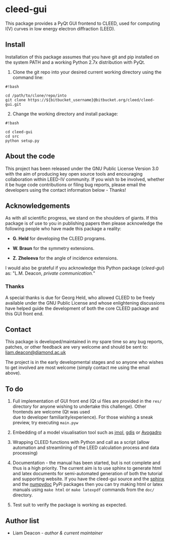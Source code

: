 # cleed-gui #
This package provides a PyQt GUI frontend to CLEED, used for computing I(V) curves in low energy electron diffraction (LEED).

## Install ##

Installation of this package assumes that you have git and pip installed on the system PATH and a working Python 2.7x distribution with PyQt.

1. Clone the git repo into your desired current working directory using the command line:
    

```
#!bash

cd /path/to/clone/repo/into
git clone https://${bitbucket_username}@bitbucket.org/cleed/cleed-gui.git
```


2. Change the working directory and install package:

```
#!bash

cd cleed-gui
cd src
python setup.py 

```


## About the code ##

This project has been released under the GNU Public License Version 3.0 with the aim 
of producing key open source tools and encouraging collaboration within LEED-IV community. 
If you wish to be involved, whether it be huge code contributions or filing bug reports, 
please email the developers using the contact information below - Thanks!

         
## Acknowledgements ##

As with all scientific progress, we stand on the shoulders of giants. If this 
package is of use to you in publishing papers then please acknowledge the 
following people who have made this package a reality:

 - **G. Held** for developing the CLEED programs.

 - **W. Braun** for the symmetry extensions.

 - **Z. Zheleeva** for the angle of incidence extensions.
 
 I would also be grateful if you acknowledge this Python package (*cleed-gui*) as: 
   "L.M. Deacon, *private communication.*"


### Thanks ###

A special thanks is due for Georg Held, who allowed CLEED to be freely available 
under the GNU Public License and whose enlightening discussions 
have helped guide the development of both the core CLEED package and this 
GUI front end.


## Contact ##

This package is developed/maintained in my spare time so any bug reports, patches, 
or other feedback are very welcome and should be sent to: liam.deacon@diamond.ac.uk

The project is in the early developmental stages and so anyone who wishes to get 
involved are most welcome (simply contact me using the email above).

## To do ##

 1. Full implementation of GUI front end (Qt ui files are provided in the ``res/`` directory for anyone 
    wishing to undertake this challenge). Other frontends are welcome (Qt was used  
    due to developer familiarity/experience). For those wishing a sneak preview, try executing
    ``main.pyw``
    
 2. Embedding of a model visualisation tool such as 
    [jmol](http://jmol.sourceforge.net), [gdis](http://gdis.sourceforge.net) or 
    [Avogadro](http://avogadro.cc/wiki/Python_PyQt4)

 3. Wrapping CLEED functions with Python and call as a script (allow automation 
    and streamlining of the LEED calculation process and data processing)
    
 4. Documentation - the manual has been started, but is not complete and thus is a 
    high priority. The current aim is to use sphinx to generate html and latex documents
    for semi-automated generation of both the tutorial and supporting website. If
    you have the cleed-gui source and the [sphinx](https://pypi.python.org/pypi/Sphinx)
    and the [numpydoc](https://pypi.python.org/pypi/numpydoc) PyPi packages then you 
    can try making html or latex manuals using ``make html`` or ``make latexpdf`` commands 
    from the ``doc/`` directory.

 5. Test suit to verify the package is working as expected.

## Author list ##

  - Liam Deacon - *author & current maintainer*